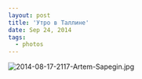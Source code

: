 ```yaml
---
layout: post
title: 'Утро в Таллине'
date: Sep 24, 2014
tags:
  - photos
---
```


![2014-08-17-2117-Artem-Sapegin.jpg](photo://1386)
